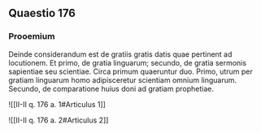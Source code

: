 ## Quaestio 176

### Prooemium

Deinde considerandum est de gratiis gratis datis quae pertinent ad locutionem. Et primo, de gratia linguarum; secundo, de gratia sermonis sapientiae seu scientiae. Circa primum quaeruntur duo. Primo, utrum per gratiam linguarum homo adipisceretur scientiam omnium linguarum. Secundo, de comparatione huius doni ad gratiam prophetiae.

![[II-II q. 176 a. 1#Articulus 1]]

![[II-II q. 176 a. 2#Articulus 2]]

